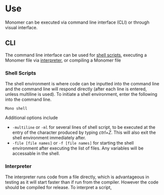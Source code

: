 # Use

Monomer can be executed via command line interface (CLI) or through visual interface.

## CLI
The command line interface can be used for [shell scripts](#Shell%20Scripts), executing a Monomer file via [interpreter](###Interpreter), or compiling a Monomer file

### Shell Scripts
The shell environment is where code can be inputted into the command line and the command line will respond directly (after each line is entered, unless multiline is used). To initiate a shell environment, enter the following into the command line.

    Mono shell

Additional options include

 - `-multiline` or `-ml` for several lines of shell script, to be executed at the entry of the character produced by typing *ctrl+Z*. This will also exit the shell environment immediately after.
 - `-file [file names]` or `-f [file names]` for starting the shell environment after executing the list of files. Any variables will be accessable in the shell.

### Interpreter
The interpreter runs code from a file directly, which is advantageous in testing as it will start faster than if run from the compiler. However the code should be compiled for release. To interpret a script, 


<!--stackedit_data:
eyJoaXN0b3J5IjpbLTEyNzY2MTQ4NzQsLTE1ODYyMTI2ODMsNz
MwOTk4MTE2XX0=
-->